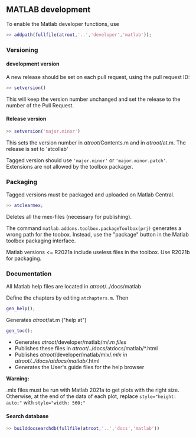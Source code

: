 ## MATLAB development

To enable the Matlab developer functions, use

```Matlab
>> addpath(fullfile(atroot,'..','developer','matlab'));
```

### Versioning

#### development version

A new release should be set on each pull request, using the pull request ID:
```Matlab
>> setversion()
```
This will keep the version number unchanged and set the release to the number
of the Pull Request.

#### Release version
```Matlab
>> setversion('major.minor')
```
This sets the version number in _atroot_/Contents.m and in _atroot_/at.m.
The release is set to 'atcollab'

Tagged version should use `'major.minor'` or `'major.minor.patch'`. Extensions are
not allowed by the toolbox packager.

### Packaging
Tagged versions must be packaged and uploaded on Matlab Central.
```Matlab
>> atclearmex;
```
Deletes all the mex-files (necessary for publishing).

The command `matlab.addons.toolbox.packageToolbox(prj)` generates a wrong path for the toobox.
Instead, use the "package" button in the Matlab toolbox packaging interface.

Matlab versions <= R2021a include useless files in the toolbox. Use R2021b for packaging.

### Documentation
All Matlab help files are located in _atroot_/../docs/matlab

Define the chapters by editing `atchapters.m`. Then

```Matlab
gen_help();
```
Generates _atroot_/at.m ("help at")

```Matlab
gen_toc();
```
- Generates _atroot_/developer/matlab/m/*.m files*
- Publishes these files in _atroot_/../docs/atdocs/matlab/*.html
- Publishes _atroot_/developer/matlab/mlx/*.mlx in _atroot_/../docs/atdocs/matlab/*.html
- Generates the User's guide files for the help browser

**Warning:**

.mlx files must be run with Matlab 2021a to get plots with the right size. Otherwise,
at the end of the data of each plot, replace `style="height: auto;"` with `style="width: 560;"`

#### Search database
```Matlab
>> builddocsearchdb(fullfile(atroot,'..','docs','matlab'))
```